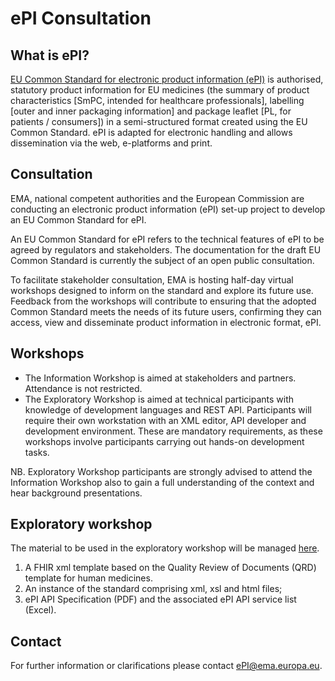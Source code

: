 # ePI Consultation

## What is ePI?

[EU Common Standard for electronic product information (ePI)](https://www.ema.europa.eu/en/human-regulatory/marketing-authorisation/product-information-requirements#electronic-product-information-initiative-section) is authorised, statutory product information for EU medicines (the summary of product  characteristics [SmPC, intended for healthcare professionals], labelling [outer and inner packaging information] and package leaflet [PL, for patients / consumers]) in a semi-structured format created using the EU Common Standard. ePI is adapted for electronic handling and allows dissemination via the web, e-platforms and print. 

## Consultation 

EMA, national competent authorities and the European Commission are conducting an electronic product information (ePI) set-up project to develop an EU Common Standard for ePI. 

An EU Common Standard for ePI refers to the technical features of ePI to be agreed by regulators and stakeholders. The documentation for the draft EU Common Standard is currently the subject of an open public consultation. 

To facilitate stakeholder consultation, EMA is hosting half-day virtual workshops designed to inform on the standard and explore its future use. Feedback from the workshops will contribute to ensuring that the adopted Common Standard meets the needs of its future users, confirming they can access, view and disseminate product information in electronic format, ePI.

## Workshops
- The Information Workshop is aimed at stakeholders and partners. Attendance is not restricted. 
- The Exploratory Workshop is aimed at technical participants with knowledge of development languages and REST API. Participants will require their own workstation with an XML editor, API developer and development environment. These are mandatory requirements, as these workshops involve participants carrying out hands-on development tasks.

NB. Exploratory Workshop participants are strongly advised to attend the Information Workshop also to gain a full understanding of the context and hear background presentations.

## Exploratory workshop

The material to be used in the exploratory workshop will be managed [here](https://github.com/EuropeanMedicinesAgency/ePI-consultation).
1. A FHIR xml template based on the Quality Review of Documents (QRD) template for human medicines. 
2. An instance of the standard comprising xml, xsl and html files; 
3. ePI API Specification (PDF) and the associated ePI API service list (Excel).

## Contact

For further information or clarifications please contact <ePI@ema.europa.eu>.